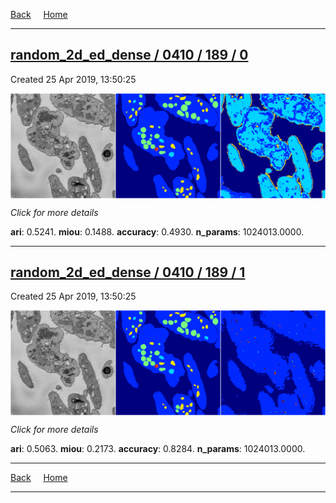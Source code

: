 
[Back](..)&nbsp;&nbsp;&nbsp;&nbsp;&nbsp;[Home](https://leapmanlab.github.io/snapshots)

---

<div class="summary"><a href="0"><h2>random_2d_ed_dense / 0410 / 189 / 0</h2></a><p>Created 25 Apr 2019, 13:50:25
</p><a href="0"><img src="0/media/summary.png" align="center"></a><p>
<i>Click for more details</i>
</p></div>

**ari**: 0.5241. **miou**: 0.1488. **accuracy**: 0.4930. **n_params**: 1024013.0000. 

---

<div class="summary"><a href="1"><h2>random_2d_ed_dense / 0410 / 189 / 1</h2></a><p>Created 25 Apr 2019, 13:50:25
</p><a href="1"><img src="1/media/summary.png" align="center"></a><p>
<i>Click for more details</i>
</p></div>

**ari**: 0.5063. **miou**: 0.2173. **accuracy**: 0.8284. **n_params**: 1024013.0000. 

---

[Back](..)&nbsp;&nbsp;&nbsp;&nbsp;&nbsp;[Home](https://leapmanlab.github.io/snapshots)

---
